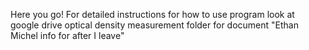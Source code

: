 Here you go!
For detailed instructions for how to use program look at google drive optical density measurement folder for document "Ethan Michel info for after I leave"
